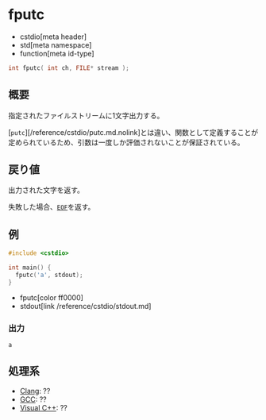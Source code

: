 # fputc
* cstdio[meta header]
* std[meta namespace]
* function[meta id-type]

```cpp
int fputc( int ch, FILE* stream );
```

## 概要
指定されたファイルストリームに1文字出力する。

[`putc`][/reference/cstdio/putc.md.nolink]とは違い、関数として定義することが定められているため、引数は一度しか評価されないことが保証されている。

## 戻り値
出力された文字を返す。

失敗した場合、[`EOF`](/reference/cstdio/eof.md.nolink)を返す。

## 例
```cpp example
#include <cstdio>

int main() {
  fputc('a', stdout);
}
```
* fputc[color ff0000]
* stdout[link /reference/cstdio/stdout.md]

### 出力
```
a
```

## 処理系
- [Clang](/implementation.md#clang): ??
- [GCC](/implementation.md#gcc): ??
- [Visual C++](/implementation.md#visual_cpp): ??

